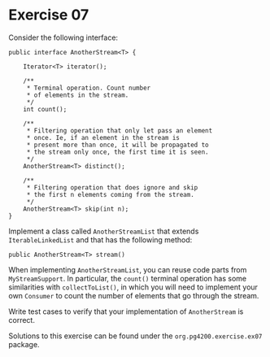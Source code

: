# Exercise 07

Consider the following interface:

    public interface AnotherStream<T> {
    
        Iterator<T> iterator();
    
        /**
         * Terminal operation. Count number
         * of elements in the stream.
         */
        int count();
    
        /**
         * Filtering operation that only let pass an element
         * once. Ie, if an element in the stream is
         * present more than once, it will be propagated to
         * the stream only once, the first time it is seen.
         */
        AnotherStream<T> distinct();
    
        /**
         * Filtering operation that does ignore and skip
         * the first n elements coming from the stream.
         */
        AnotherStream<T> skip(int n);
    }

Implement a class called `AnotherStreamList` that extends `IterableLinkedList` and
that has the following method:

    public AnotherStream<T> stream()
    
When implementing `AnotherStreamList`, you can reuse code parts from `MyStreamSupport`.
In particular, the `count()` terminal operation has some similarities with `collectToList()`,
in which you will need to implement your own `Consumer` to count the number of elements
that go through the stream.     

Write test cases to verify that your implementation of `AnotherStream` is correct.

Solutions to this exercise can be found under the `org.pg4200.exercise.ex07` package. 